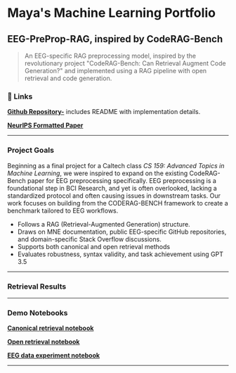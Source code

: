 # Maya's Machine Learning Portfolio

## EEG-PreProp-RAG, inspired by CodeRAG-Bench
> An EEG-specific RAG preprocessing model, inspired by the revolutionary project "CodeRAG-Bench: Can Retrieval Augment Code Generation?" and implemented using a RAG pipeline with open retrieval and code generation.


### 🔗 Links
**[Github Repository-](https://github.com/sanvi1855544/eeg_preprop_rag/blob/main/README.md)** includes README with implementation details.

**[NeurIPS Formatted Paper](https://github.com/sanvi1855544/eeg_preprop_rag/blob/main/CS_159_report.pdf)**

---

### Project Goals

Beginning as a final project for a Caltech class *CS 159: Advanced Topics in Machine Learning*, we were inspired to expand on the existing CodeRAG-Bench paper for EEG preprocessing specifically. EEG preprocessing is a foundational step in BCI Research, and yet is often overlooked, lacking a standardized protocol and often causing issues in downstream tasks. Our work focuses on building from the CODERAG-BENCH framework to create a benchmark tailored to EEG workflows. 

- Follows a RAG (Retrieval-Augmented Generation) structure.
- Draws on MNE documentation, public EEG-specific GitHub repositories, and domain-specific Stack Overflow discussions.
- Supports both canonical and open retrieval methods
- Evaluates robustness, syntax validity, and task achievement using GPT 3.5

---

### Retrieval Results




---


### Demo Notebooks

**[Canonical retrieval notebook](https://colab.research.google.com/drive/1mrqxg_F7dJNWkNi088yIs3XUYL8661Xv?usp=sharing)**
    
**[Open retrieval notebook](https://colab.research.google.com/drive/1atFGomyJCbrI2S-9OK4QvcANrtvGu9nM?usp=sharing)**
    
**[EEG data experiment notebook](https://colab.research.google.com/drive/1JXk2TGh3RdKOL02GBv8yX0XwuqZUNRbu?usp=sharing)**



___
